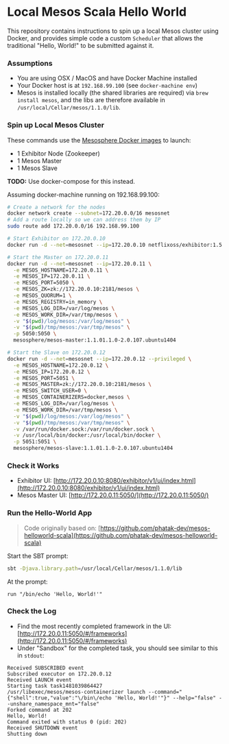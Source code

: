 # Local Mesos Scala Hello World

This repository contains instructions to spin up a local Mesos cluster using Docker, and provides simple code a custom `Scheduler` that allows the traditional "Hello, World!" to be submitted against it.

### Assumptions
* You are using OSX / MacOS and have Docker Machine installed
* Your Docker host is at `192.168.99.100` (see `docker-machine env`)
* Mesos is installed locally (the shared libraries are required) via `brew install mesos`, and the libs are therefore available in `/usr/local/Cellar/mesos/1.1.0/lib`.

### Spin up Local Mesos Cluster

These commands use the [Mesosphere Docker images](https://github.com/mesosphere/docker-containers/tree/master/mesos) to launch:

* 1 Exhibitor Node (Zookeeper)
* 1 Mesos Master
* 1 Mesos Slave

**TODO:** Use docker-compose for this instead.

Assuming docker-machine running on 192.168.99.100:

```bash
# Create a network for the nodes
docker network create --subnet=172.20.0.0/16 mesosnet
# Add a route locally so we can address them by IP
sudo route add 172.20.0.0/16 192.168.99.100
```

```bash
# Start Exhibitor on 172.20.0.10
docker run -d --net=mesosnet --ip=172.20.0.10 netflixoss/exhibitor:1.5.2
```

```bash
# Start the Master on 172.20.0.11
docker run -d --net=mesosnet --ip=172.20.0.11 \
  -e MESOS_HOSTNAME=172.20.0.11 \
  -e MESOS_IP=172.20.0.11 \
  -e MESOS_PORT=5050 \
  -e MESOS_ZK=zk://172.20.0.10:2181/mesos \
  -e MESOS_QUORUM=1 \
  -e MESOS_REGISTRY=in_memory \
  -e MESOS_LOG_DIR=/var/log/mesos \
  -e MESOS_WORK_DIR=/var/tmp/mesos \
  -v "$(pwd)/log/mesos:/var/log/mesos" \
  -v "$(pwd)/tmp/mesos:/var/tmp/mesos" \
  -p 5050:5050 \
  mesosphere/mesos-master:1.1.01.1.0-2.0.107.ubuntu1404
```

```bash
# Start the Slave on 172.20.0.12
docker run -d --net=mesosnet --ip=172.20.0.12 --privileged \
  -e MESOS_HOSTNAME=172.20.0.12 \
  -e MESOS_IP=172.20.0.12 \
  -e MESOS_PORT=5051 \
  -e MESOS_MASTER=zk://172.20.0.10:2181/mesos \
  -e MESOS_SWITCH_USER=0 \
  -e MESOS_CONTAINERIZERS=docker,mesos \
  -e MESOS_LOG_DIR=/var/log/mesos \
  -e MESOS_WORK_DIR=/var/tmp/mesos \
  -v "$(pwd)/log/mesos:/var/log/mesos" \
  -v "$(pwd)/tmp/mesos:/var/tmp/mesos" \
  -v /var/run/docker.sock:/var/run/docker.sock \
  -v /usr/local/bin/docker:/usr/local/bin/docker \
  -p 5051:5051 \
  mesosphere/mesos-slave:1.1.01.1.0-2.0.107.ubuntu1404
```

### Check it Works

* Exhibitor UI: [http://172.20.0.10:8080/exhibitor/v1/ui/index.html](http://172.20.0.10:8080/exhibitor/v1/ui/index.html)
* Mesos Master UI: [http://172.20.0.11:5050/](http://172.20.0.11:5050/)

### Run the Hello-World App

> Code originally based on: [https://github.com/phatak-dev/mesos-helloworld-scala](https://github.com/phatak-dev/mesos-helloworld-scala)

Start the SBT prompt:

```bash
sbt -Djava.library.path=/usr/local/Cellar/mesos/1.1.0/lib
```

At the prompt:

```
run "/bin/echo 'Hello, World!'"
```

### Check the Log

* Find the most recently completed framework in the UI: [http://172.20.0.11:5050/#/frameworks](http://172.20.0.11:5050/#/frameworks)
* Under "Sandbox" for the completed task, you should see similar to this in `stdout`:

```
Received SUBSCRIBED event
Subscribed executor on 172.20.0.12
Received LAUNCH event
Starting task task1481039864427
/usr/libexec/mesos/mesos-containerizer launch --command="{"shell":true,"value":"\/bin\/echo 'Hello, World!'"}" --help="false" --unshare_namespace_mnt="false"
Forked command at 202
Hello, World!
Command exited with status 0 (pid: 202)
Received SHUTDOWN event
Shutting down
```
